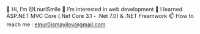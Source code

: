 👋 Hi, I’m @LnurISmile
👀 I’m interested in web development
🌱 I learned ASP.NET MVC Core (.Net Core 3.1 - .Net 7.0) & .NET Freamwork
📫 How to reach me : elnur0ismayilov@gmail.com
